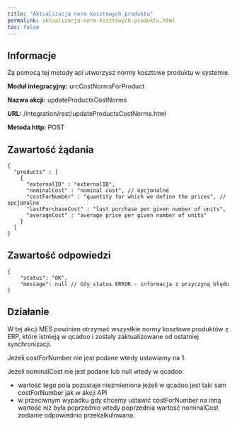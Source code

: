 ```yaml
---
title: "Aktualizacja norm kosztowych produktu"
permalink: aktualizacja-norm-kosztowych-produktu.html
toc: false 
---
```


## Informacje

Za pomocą tej metody api utworzysz normy kosztowe produktu w systemie.

  **Moduł integracyjny:** urcCostNormsForProduct

  **Nazwa akcji:** updateProductsCostNorms

  **URL:** /integration/rest/updateProductsCostNorms.html

  **Metoda http:** POST

## Zawartość żądania
~~~~~~~~
{
  "products" : [
    {
      "externalID" : "externalID",
      "nominalCost" : "nominal cost", // opcjonalne
      "costForNumber" : "quantity for which we define the prices", // opcjonalne
      "lastPurchaseCost" : "last purchase per given number of units",
      "averageCost" : "average price per given number of units"
    }
  ]
}
~~~~~~~~

## Zawartość odpowiedzi
~~~~~~~~
{
    "status": "OK",
    "message": null // Gdy status ERROR - informacja z przyczyną błędu
}
~~~~~~~~

## Działanie
W tej akcji MES powinien otrzymać wszystkie normy kosztowe produktów z ERP, które istnieją w qcadoo i zostały zaktualizowane od ostatniej synchronizacji. 

Jeżeli costForNumber nie jest podane wtedy ustawiamy na 1.

Jeżeli nominalCost nie jest podane lub null wtedy w qcadoo:

- wartość tego pola pozostaje niezmieniona jeżeli w qcadoo jest taki sam costForNumber jak w akcji API
- w przeciwnym wypadku gdy chcemy ustawić costForNumber na inną wartość niż była poprzednio wtedy poprzednia wartość nominalCost zostanie odpowiednio przekalkulowana.